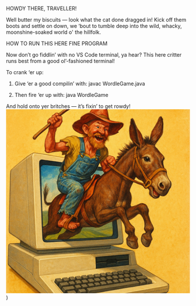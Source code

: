   HOWDY THERE, TRAVELLER!

Well butter my biscuits — look what the cat done dragged in!
Kick off them boots and settle on down, we ‘bout to tumble deep
into the wild, whacky, moonshine-soaked world o' the hillfolk.


  HOW TO RUN THIS HERE FINE PROGRAM

Now don’t go fiddlin’ with no VS Code terminal, ya hear?
This here critter runs best from a good ol’-fashioned terminal!

To crank ‘er up:

  1. Give ‘er a good compilin’ with:
     javac WordleGame.java

  2. Then fire ‘er up with:
     java WordleGame

And hold onto yer britches — it’s fixin’ to get rowdy!
![image](https://github.com/hazgal/HillbillyWordle/blob/main/poster.jpg))
